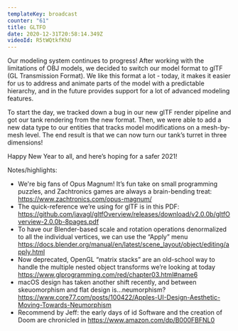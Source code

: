 ```yaml
---
templateKey: broadcast
counter: "61"
title: GLTFO
date: 2020-12-31T20:58:14.349Z
videoId: R5tWQtkfKhU
---
```

Our modeling system continues to progress! After working with the limitations of OBJ models, we decided to switch our model format to glTF (GL Transmission Format). We like this format a lot - today, it makes it easier for us to address and animate parts of the model with a predictable hierarchy, and in the future provides support for a lot of advanced modeling features. 

To start the day, we tracked down a bug in our new glTF render pipeline and got our tank rendering from the new format. Then, we were able to add a new data type to our entities that tracks model modifications on a mesh-by-mesh level. The end result is that we can now turn our tank’s turret in three dimensions!

Happy New Year to all, and here’s hoping for a safer 2021!

Notes/highlights:

- We're big fans of Opus Magnum! It’s fun take on small programming puzzles, and Zachtronics games are always a brain-bending treat: https://www.zachtronics.com/opus-magnum/ 
- The quick-reference we’re using for glTF is in this PDF: https://github.com/javagl/gltfOverview/releases/download/v2.0.0b/gltfOverview-2.0.0b-8pages.pdf 
- To have our Blender-based scale and rotation operations denormalized to all the individual vertices, we can use the “Apply” menu  https://docs.blender.org/manual/en/latest/scene_layout/object/editing/apply.html 
- Now deprecated, OpenGL “matrix stacks” are an old-school way to handle the multiple nested object transforms we’re looking at today https://www.glprogramming.com/red/chapter03.html#name6 
- macOS design has taken another shift recently, and between skeuomorphism and flat design is…neumorphism? https://www.core77.com/posts/100422/Apples-UI-Design-Aesthetic-Moving-Towards-Neumorphism 
- Recommend by Jeff: the early days of id Software and the creation of Doom are chronicled in https://www.amazon.com/dp/B000FBFNL0